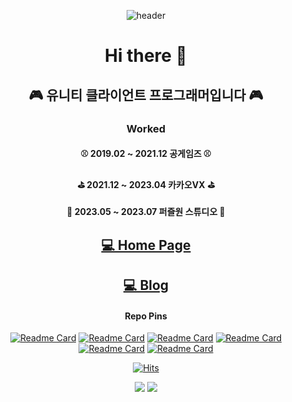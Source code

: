 <div align="center">
  
![header](https://capsule-render.vercel.app/api?type=Waving&color=000033&height=150&section=header&text=seunghus&fontColor=ffffff&fontSize=70&animation=fadeIn)

  # Hi there 👋
## 🎮 유니티 클라이언트 프로그래머입니다 🎮
### Worked
#### ⚾ 2019.02 ~ 2021.12 공게임즈 ⚾
#### ⛳ 2021.12 ~ 2023.04 카카오VX ⛳
#### 🧩 2023.05 ~ 2023.07 퍼즐원 스튜디오 🧩

## [💻 Home Page ](https://hanjo92.github.io/)
## [💻 Blog ](https://seunghus.tistory.com/)

#### Repo Pins
[![Readme Card](https://github-readme-stats.vercel.app/api/pin/?username=Hanjo92&repo=Imposter)](https://github.com/Hanjo92/Imposter)
[![Readme Card](https://github-readme-stats.vercel.app/api/pin/?username=Hanjo92&repo=Physics)](https://github.com/Hanjo92/Physics)
[![Readme Card](https://github-readme-stats.vercel.app/api/pin/?username=Hanjo92&repo=ShaderAndMesh)](https://github.com/Hanjo92/ShaderAndMesh)
[![Readme Card](https://github-readme-stats.vercel.app/api/pin/?username=Hanjo92&repo=PiggyBank)](https://github.com/Hanjo92/PiggyBank)
[![Readme Card](https://github-readme-stats.vercel.app/api/pin/?username=Hanjo92&repo=ETC)](https://github.com/Hanjo92/ETC)
[![Readme Card](https://github-readme-stats.vercel.app/api/pin/?username=Hanjo92&repo=ARLidarTest)](https://github.com/Hanjo92/ARLidarTest)



<!--![Seunghu's GitHub stats](https://github-readme-stats.vercel.app/api?username=Hanjo92&theme=tokyonight&show_icons=true)-->

[![Hits](https://hits.seeyoufarm.com/api/count/incr/badge.svg?url=https%3A%2F%2Fgithub.com%2FHanjo92&count_bg=%2379C83D&title_bg=%23555555&icon=&icon_color=%23E7E7E7&title=hits&edge_flat=false)](https://hits.seeyoufarm.com)

<img src="https://img.shields.io/badge/Unity-181717?style=for-the-badge&logo=unity&logoColor=white"> <img src="https://img.shields.io/badge/C Sharp-181717?style=for-the-badge&logo=CSharp&logoColor=white">
</div>
<!--
**Hanjo92/Hanjo92** is a ✨ _special_ ✨ repository because its `README.md` (this file) appears on your GitHub profile.

Here are some ideas to get you started:

- 🔭 I’m currently working on ...
- 🌱 I’m currently learning ...
- 👯 I’m looking to collaborate on ...
- 🤔 I’m looking for help with ...
- 💬 Ask me about ...
- 📫 How to reach me: ...
- 😄 Pronouns: ...
- ⚡ Fun fact: ...
-->
